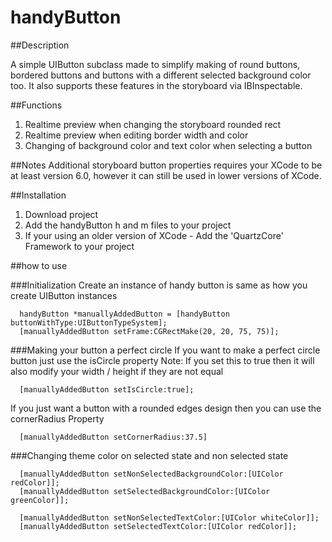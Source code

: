 # handyButton

##Description

  A simple UIButton subclass made to simplify making of round buttons, bordered buttons and buttons with a different selected background color too. It also supports these features in the storyboard via IBInspectable.
  
##Functions
  1. Realtime preview when changing the storyboard rounded rect 
  2. Realtime preview when editing border width and color
  3. Changing of background color and text color when selecting a button
  
##Notes
  Additional storyboard button properties requires your XCode to be at least version 6.0, however it can still be used in lower versions of XCode.

##Installation
  1. Download project
  2. Add the handyButton h and m files to your project
  3. If your using an older version of XCode - Add the 'QuartzCore' Framework to your project

##how to use

###Initialization
  Create an instance of handy button is same as how you create UIButton instances
```objc
  handyButton *manuallyAddedButton = [handyButton buttonWithType:UIButtonTypeSystem];
  [manuallyAddedButton setFrame:CGRectMake(20, 20, 75, 75)];
```
###Making your button a perfect circle
  If you want to make a perfect circle button just use the isCircle property 
  Note: If you set this to true then it will also modify your width / height if they are not equal
```objc
  [manuallyAddedButton setIsCircle:true];
```

  If you just want a button with a rounded edges design then you can use the cornerRadius Property
```objc
  [manuallyAddedButton setCornerRadius:37.5]
```

###Changing theme color on selected state and non selected state
```objc
  [manuallyAddedButton setNonSelectedBackgroundColor:[UIColor redColor]];
  [manuallyAddedButton setSelectedBackgroundColor:[UIColor greenColor]];
    
  [manuallyAddedButton setNonSelectedTextColor:[UIColor whiteColor]];
  [manuallyAddedButton setSelectedTextColor:[UIColor redColor]];
```

  
  
  

